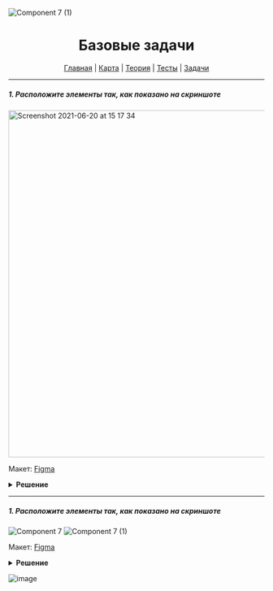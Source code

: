![Component 7 (1)](https://user-images.githubusercontent.com/48933270/122678765-c7d65200-d1f0-11eb-8644-a297a36d0e05.png)
<div align="center">

# Базовые задачи

[Главная](https://github.com/dollaween/junior-roadmap/)
|
[Карта](/roadmap/README.md)
|
[Теория](/theory/README.md)
|
[Тесты](/tests/README.md)
|
[Задачи](/tasks/README.md)

</div>

---

##### 1. Расположите элементы так, как показано на скриншоте

<img width="683" alt="Screenshot 2021-06-20 at 15 17 34" src="https://user-images.githubusercontent.com/48933270/122673768-ae2a1000-d1da-11eb-8eca-28afd2df0fe3.png">

Макет: [Figma](https://www.figma.com/file/PnnS2RDlKkxS20vZGoKTRy/Examine?node-id=2%3A3)

<details><summary><b>Решение</b></summary>
<p>

```html

```

```css

```

</p>
</details>

---

##### 1. Расположите элементы так, как показано на скриншоте

![Component 7](https://user-images.githubusercontent.com/48933270/122678645-5a2a2600-d1f0-11eb-8164-ff40e8d66b55.png)
![Component 7 (1)](https://user-images.githubusercontent.com/48933270/122678774-d45aaa80-d1f0-11eb-8eed-fca1be8b16a4.png)


Макет: [Figma](https://www.figma.com/file/PnnS2RDlKkxS20vZGoKTRy/Examine?node-id=2%3A3)

<details><summary><b>Решение</b></summary>
<p>

```html

```

```css

```

</p>
</details>

![image](https://user-images.githubusercontent.com/48933270/122678812-fa804a80-d1f0-11eb-91ab-5906dd160045.png)

